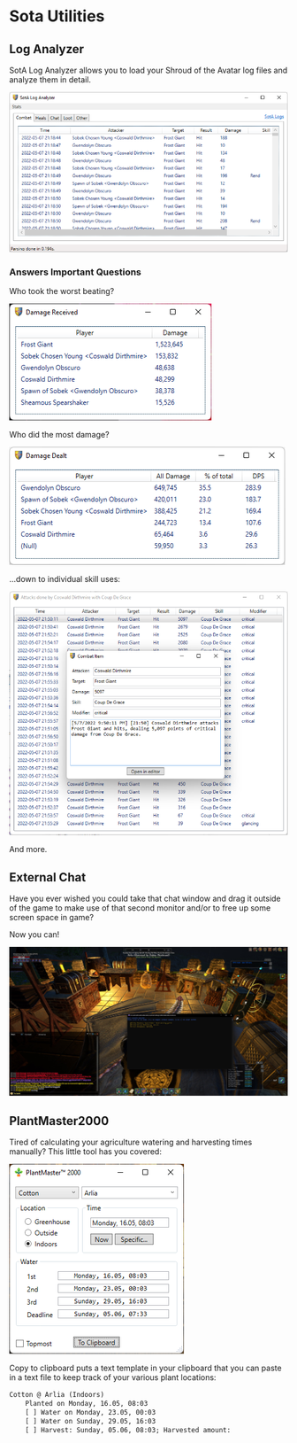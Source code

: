 # Sota Utilities

## Log Analyzer

SotA Log Analyzer allows you to load your Shroud of the Avatar log files and analyze them in detail.

![Overview](SotA/SotaLogAnalyzer/screenshots/overview.png)

### Answers Important Questions

Who took the worst beating?

![Damage statistics](SotA/SotaLogAnalyzer/screenshots/damage_received.png)

Who did the most damage?

![Damage statistics](SotA/SotaLogAnalyzer/screenshots/damage_dealt.png)

...down to individual skill uses:

![Skill uses](SotA/SotaLogAnalyzer/screenshots/skill_uses.png)

And more.

## External Chat

Have you ever wished you could take that chat window and drag it outside of the game to make use of that second monitor
and/or to free up some screen space in game?

Now you can!

![Screenshot](SotA/SotaChatConsole/screenshots/screenshot.jpg)

## PlantMaster2000

Tired of calculating your agriculture watering and harvesting times manually? This little tool has you covered:

![Screenshot](SotA/PlantMaster2000/screenshots/plantmaster.png)

Copy to clipboard puts a text template in your clipboard that you can paste in a text file to keep track of your various
plant locations:

```
Cotton @ Arlia (Indoors)
    Planted on Monday, 16.05, 08:03
    [ ] Water on Monday, 23.05, 00:03
    [ ] Water on Sunday, 29.05, 16:03
    [ ] Harvest: Sunday, 05.06, 08:03; Harvested amount: 
```
